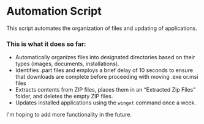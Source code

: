 # Automation Script

This script automates the organization of files and updating of applications. 

### This is what it does so far:
- Automatically organizes files into designated directories based on their types (images, documents, installations).
- Identifies .part files and employs a brief delay of 10 seconds to ensure that downloads are complete before proceeding with moving .exe or.msi files
- Extracts contents from ZIP files, places them in an “Extracted Zip Files” folder, and deletes the empty ZIP files.
- Updates installed applications using the `winget` command once a week.

I'm hoping to add more functionality in the future.
